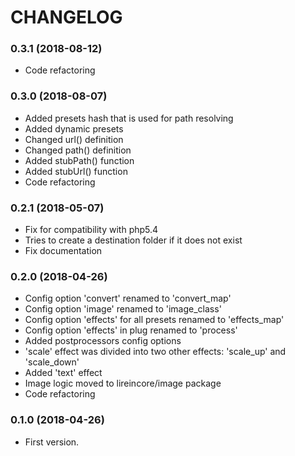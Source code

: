 # CHANGELOG

### 0.3.1 (2018-08-12)

  * Code refactoring

### 0.3.0 (2018-08-07)

  * Added presets hash that is used for path resolving
  * Added dynamic presets
  * Changed url() definition
  * Changed path() definition
  * Added stubPath() function
  * Added stubUrl() function
  * Code refactoring

### 0.2.1 (2018-05-07)

  * Fix for compatibility with php5.4
  * Tries to create a destination folder if it does not exist
  * Fix documentation

### 0.2.0 (2018-04-26)

  * Config option 'convert' renamed to 'convert_map'
  * Config option 'image' renamed to 'image_class'
  * Config option 'effects' for all presets renamed to 'effects_map'
  * Config option 'effects' in plug renamed to 'process'
  * Added postprocessors config options
  * 'scale' effect was divided into two other effects: 'scale_up' and 'scale_down'
  * Added 'text' effect
  * Image logic moved to lireincore/image package
  * Code refactoring

### 0.1.0 (2018-04-26)

  * First version.
